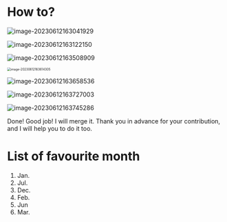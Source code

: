 # How to?

![image-20230612163041929](https://cdn.jsdelivr.net/gh/inusturbo/images@main/uPic/20230612-163042-sLcxKT.png)

![image-20230612163122150](https://cdn.jsdelivr.net/gh/inusturbo/images@main/uPic/20230612-163122-0KWZKV.png)

![image-20230612163508909](https://cdn.jsdelivr.net/gh/inusturbo/images@main/uPic/20230612-163509-QEGXRB.png)

<img src="https://cdn.jsdelivr.net/gh/inusturbo/images@main/uPic/20230612-163614-g4VTg9.png" alt="image-20230612163614305" style="zoom:50%;" />

![image-20230612163658536](https://cdn.jsdelivr.net/gh/inusturbo/images@main/uPic/20230612-163658-AfDpc0.png)

![image-20230612163727003](https://cdn.jsdelivr.net/gh/inusturbo/images@main/uPic/20230612-163727-5sC6Su.png)

![image-20230612163745286](https://cdn.jsdelivr.net/gh/inusturbo/images@main/uPic/20230612-163745-ouvkqZ.png)


Done! Good job! I will merge it. Thank you in advance for your contribution, and I will help you to do it too.



# List of favourite month
1. Jan.
2. Jul.
3. Dec.
4. Feb.
5. Jun
6. Mar.
